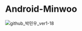 # Android-Minwoo

![github_박민우_ver1-18](https://user-images.githubusercontent.com/70698151/135754307-b6789227-b396-47e8-82fa-aaa120ae4cf0.png)
